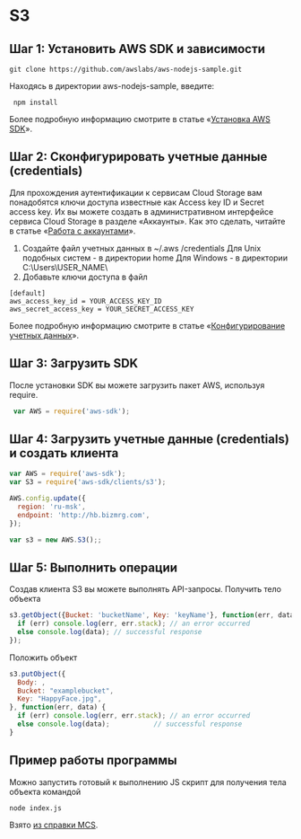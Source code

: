 # S3

## Шаг 1: Установить AWS SDK и зависимости

```terminal
git clone https://github.com/awslabs/aws-nodejs-sample.git
```

Находясь в директории aws-nodejs-sample, введите:

```terminal
 npm install
```

Более подробную информацию смотрите в статье «[Установка AWS SDK](https://github.com/mailru/hit-doc/blob/master/js/README.md)».
## Шаг 2: Сконфигурировать учетные данные (credentials)

Для прохождения аутентификации к сервисам Cloud Storage вам понадобятся ключи доступа известные как Access key ID  и Secret access key. Их вы можете создать в административном интерфейсе сервиса Cloud Storage в разделе «Аккаунты». Как это сделать, читайте в статье «[Работа с аккаунтами](https://mcs.mail.ru/help/sdk/feedback%3A11101)». 

1. Создайте файл учетных данных в ~/.aws /credentials Для Unix подобных систем - в директории home Для Windows - в директории C:\Users\USER_NAME\
2. Добавьте ключи доступа в файл

```terminal
[default]
aws_access_key_id = YOUR_ACCESS_KEY_ID
aws_secret_access_key = YOUR_SECRET_ACCESS_KEY
```

Более подробную информацию смотрите в статье «[Конфигурирование учетных данных](https://github.com/mailru/hit-doc/blob/master/js/Credentials/README.md)».

## Шаг 3: Загрузить SDK

После установки SDK вы можете загрузить пакет AWS, используя require.

```js
 var AWS = require('aws-sdk');
```

## Шаг 4: Загрузить учетные данные (credentials) и создать клиента

```js
var AWS = require('aws-sdk');
var S3 = require('aws-sdk/clients/s3');

AWS.config.update({
  region: 'ru-msk',
  endpoint: 'http://hb.bizmrg.com',
});

var s3 = new AWS.S3();;
```

## Шаг 5: Выполнить операции

Создав клиента S3 вы можете выполнять API-запросы.
Получить тело объекта

```js
s3.getObject({Bucket: 'bucketName', Key: 'keyName'}, function(err, data){
  if (err) console.log(err, err.stack); // an error occurred
  else console.log(data); // successful response
});
```

Положить объект

```js
s3.putObject({
  Body: ,
  Bucket: "examplebucket",
  Key: "HappyFace.jpg",
}, function(err, data) {
  if (err) console.log(err, err.stack); // an error occurred
  else console.log(data);           // successful response
}
```

## Пример работы программы

Можно запустить готовый к выполнению JS скрипт для получения тела объекта командой
```terminal
node index.js
```

Взято [из справки MCS](https://mcs.mail.ru/help/sdk/js).
